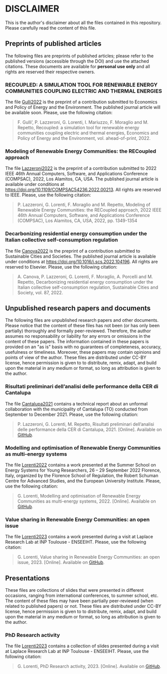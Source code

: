 # DISCLAIMER

This is the author's disclaimer about all the files contained in this repository.  Please carefully read the content of this file.

## Preprints of published articles

The following files are preprints of published articles; please refer to the published versions (accessible through the DOI) and use the attached citations. These documents are available for **personal use only** and all rights are reserved their respective owners.

### RECOUPLED: A SIMULATION TOOL FOR RENEWABLE ENERGY COMMUNITIES COUPLING ELECTRIC AND THERMAL ENERGIES
The file [Gulli2022](preprint__2022__gulli_et_al__recoupled_a_simulation_tool_for_renewable_energy_communities_coupling_electric_and_thermal_energies.pdf) is the preprint of a contribution submitted to Economics and Policy of Energy and the Environment.
The published journal article will be available soon.
Please, use the following citation:
> F. Gulli’, P. Lazzeroni, G. Lorenti, I. Mariuzzo, F. Moraglio and M. Repetto, Recoupled: a simulation tool for renewable energy communities coupling electric and thermal energies, Economics and Policy of Energy and the Environment, vol. ahead-of-print, 2022.

### Modeling of Renewable Energy Communities: the RECoupled approach
The file [Lazzeroni2022](preprint__2022__lazzeroni_et_al__modeling_of_renewable_energy_communities_the_recoupled_approach.pdf) is the preprint of a contribution submitted to 2022 IEEE 46th Annual Computers, Software, and Applications Conference (COMPSAC), 2022, Los Alamitos, CA, USA.
The published journal article is available under conditions at https://doi.org/10.1109/COMPSAC54236.2022.00213. All rights are reserved to IEEE.
Please, use the following citation: 
> P. Lazzeroni, G. Lorenti, F. Moraglio and M. Repetto, Modeling of Renewable Energy Communities: the RECoupled approach, 2022 IEEE 46th Annual Computers, Software, and Applications Conference (COMPSAC), Los Alamitos, CA, USA, 2022, pp. 1349-1354

### Decarbonizing residential energy consumption under the Italian collective self-consumption regulation
The file [Canova2022](preprint__2022__canova_et_al__decarbonizing_residential_energy_consumption_under_the_italian_collective_self_consumption_regulation.pdf) is the preprint of a contribution submitted to Sustainable Cities and Societies. 
The published journal article is available under conditions at https://doi.org/10.1016/j.scs.2022.104196. All rights are reserved to Elsevier.
Please, use the following citation: 
> A. Canova, P. Lazzeroni, G. Lorenti, F. Moraglio, A. Porcelli and M. Repetto, Decarbonizing residential energy consumption under the Italian collective self-consumption regulation, Sustainable Cities and Society, vol. 87, 2022.

## Unpublished research papers and documents

The following files are unpublished research papers and other documents. Please notice that the content of these files has not been (or has only been partially) thoroughly and formally peer-reviewed. Therefore, the author assumes no responsability or liability for any errors or omissions in the content of these papers. The information contained in these papers is provided on an "as is" basis with no guarantees of completeness, accuracy, usefulness or timeliness. Moreover, these papers may contain opinions and points of view of the author.
These files are distributed under CC-BY license, hence permission is given to to distribute, remix, adapt, and build upon the material in any medium or format, so long as attribution is given to the author.

### Risultati preliminari dell’analisi delle performance della CER di Cantalupa
The file [Cantalupa2021](2021__lorenti__et_al__preliminary_results_of_the_performance_analysis_of_the_rec_in_cantalupa.pdf) contains a technical report about an unformal collaboration with the municipality of Cantalupa (TO) conducted from September to December 2021.
Please, use the following citation:
> P. Lazzeroni, G. Lorenti, M. Repetto, Risultati preliminari dell’analisi delle performance della CER di Cantalupa, 2021. [Online]. Available on [GitHub](https://github.com/gianmarco-lorenti/papers-collection).

### Modelling and optimisation of Renewable Energy Communities as multi-energy systems
The file [Lorenti2022](2022__lorenti__modelling_and_optimisation_of_renewable_energy_communities_as_multi_energy_systems.pdf) contains a work presented at the Summer School on Energy Systems for Young Researchers, 26 – 29 September 2022 Florence, Italy, organized by the Florence School of Regulation, the Robert Schuman Centre for Advanced Studies, and the European University Institute.
Please, use the following citation:
> G. Lorenti, Modelling and optimisation of Renewable Energy Communities as multi-energy systems, 2022. [Online]. Available on [GitHub](https://github.com/gianmarco-lorenti/papers-collection).

### Value sharing in Renewable Energy Communities: an open issue
The file [Lorenti2023](2023__lorenti_value_sharing_in_renewable_energy_communities_an_open_issue.pdf) contains a work presented during a visit at Laplace Research Lab at INP Toulouse - ENSEEIHT.
Please, use the following citation:
> G. Lorenti, Value sharing in Renewable Energy Communities: an open issue, 2023. [Online]. Available on [GitHub](https://github.com/gianmarco-lorenti/papers-collection).

## Presentations
These files are collections of slides that were presented in different occasions, ranging from international conferences, to summer school, etc.
The content of these files may have been partially peer-reviewed (when related to published papers) or not.
These files are distributed under CC-BY license, hence permission is given to to distribute, remix, adapt, and build upon the material in any medium or format, so long as attribution is given to the author.

### PhD Research activity
The file [Lorenti2023](2023__lorenti__phd_research_activity.pdf) contains a collection of slides presented during a visit at Laplace Research Lab at INP Toulouse - ENSEEIHT.
Please, use the following citation:
> G. Lorenti, PhD Research activity, 2023. [Online]. Available on [GitHub](https://github.com/gianmarco-lorenti/papers-collection).
